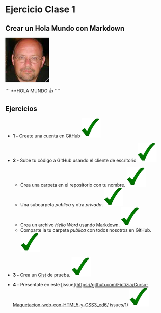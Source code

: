 # Ejercicio Clase 1

## Crear un Hola Mundo con Markdown

![Image José Manuel](JMRC.jpg)

´´´
**HOLA MUNDO :+1:
´´´´
       
## Ejercicios
  - **1 -** Create una cuenta en GitHub ![Image Check](check.png)
    
  - **2 -** Sube tu código a GitHub usando el cliente de escritorio ![Image Check](check.png)
    
    - Crea una carpeta en el repositorio con tu nombre. ![Image Check](check.png)
    - Una subcarpeta *publica* y otra *privada*. ![Image Check](check.png)
    - Crea un archivo *Hello Word* usando [Markdown](https://guides.github.com/features/mastering-markdown/). ![img](check.png)
    - Comparte la tu carpeta *publica* con todos nosotros en GitHub. ![Image Check](check.png)
    
  - **3 -** Crea un [Gist](https://gist.github.com/) de prueba. ![Image Check](check.png)
    
  - **4 -** Presentate en este [issue](https://github.com/Fictizia/Curso-Maquetacion-web-con-HTML5-y-CSS3_ed6/ issues/1) ![Image Check](check.png)
